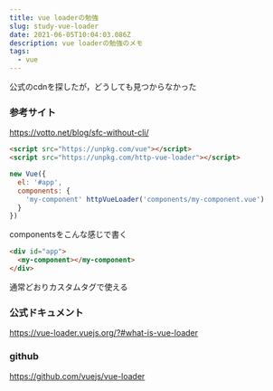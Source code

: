 ```yaml
---
title: vue loaderの勉強
slug: study-vue-loader
date: 2021-06-05T10:04:03.086Z
description: vue loaderの勉強のメモ
tags:
  - vue
---
```

公式のcdnを探したが，どうしても見つからなかった

### 参考サイト
<https://votto.net/blog/sfc-without-cli/>

```html
<script src="https://unpkg.com/vue"></script>
<script src="https://unpkg.com/http-vue-loader"></script>
```

```javascript
new Vue({
  el: '#app',
  components: {
    'my-component' httpVueLoader('components/my-component.vue')
  }
})
```

componentsをこんな感じで書く

```html
<div id="app">
  <my-component></my-component>
</div>
```

通常どおりカスタムタグで使える


### 公式ドキュメント
<https://vue-loader.vuejs.org/?#what-is-vue-loader>

### github
<https://github.com/vuejs/vue-loader>